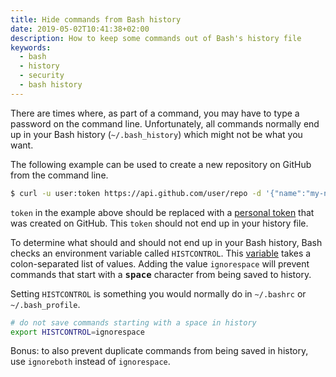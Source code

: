 ```yaml
---
title: Hide commands from Bash history
date: 2019-05-02T10:41:38+02:00
description: How to keep some commands out of Bash's history file
keywords:
  - bash
  - history
  - security
  - bash history
---
```


There are times where, as part of a command, you may have to type a password on
the command line. Unfortunately, all commands normally end up in your Bash
history (`~/.bash_history`) which might not be what you want.

The following example can be used to create a new repository on GitHub from the
command line.

```bash
$ curl -u user:token https://api.github.com/user/repo -d '{"name":"my-new-repository"}'
```

`token` in the example above should be replaced with a
[personal token](https://github.com/settings/tokens) that was created on GitHub.
This `token` should not end up in your history file.

To determine what should and should not end up in your Bash history, Bash checks
an environment variable called `HISTCONTROL`. This
[variable](https://www.gnu.org/software/bash/manual/bash.html#index-HISTCONTROL)
takes a colon-separated list of values. Adding the value `ignorespace` will
prevent commands that start with a **<kbd>space</kbd>** character from being
saved to history.

Setting `HISTCONTROL` is something you would normally do in `~/.bashrc` or
`~/.bash_profile`.

```bash
# do not save commands starting with a space in history
export HISTCONTROL=ignorespace
```

Bonus: to also prevent duplicate commands from being saved in history, use
`ignoreboth` instead of `ignorespace`.
